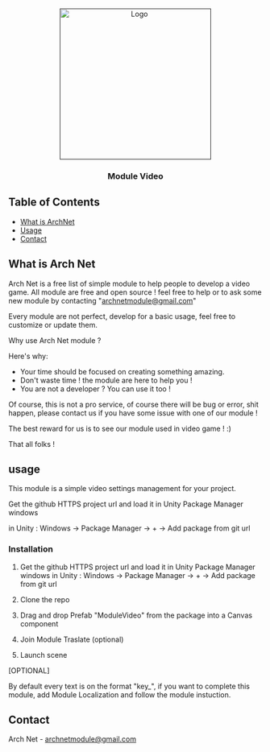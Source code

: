 
<!-- PROJECT LOGO -->
<br />
<p align="center">
  <a href="">
    <img src="https://archnet-plateform.fr/images/ArchNetLogoWithBck.png" alt="Logo" width="300">
  </a>

  <h3 align="center">Module Video</h3>
</p>



<!-- TABLE OF CONTENTS -->
## Table of Contents

* [What is ArchNet](#about-the-project)
* [Usage](#usage)
* [Contact](#contact)



<!-- ABOUT THE PROJECT -->
## What is Arch Net

Arch Net is a free list of simple module to help people to develop a video game.
All module are free and open source ! feel free to help or to ask some new module by contacting "archnetmodule@gmail.com"

Every module are not perfect, develop for a basic usage, feel free to customize or update them.

Why use Arch Net module ?

Here's why:
* Your time should be focused on creating something amazing.
* Don't waste time ! the module are here to help you !
* You are not a developer ? You can use it too !

Of course, this is not a pro service, of course there will be bug or error, shit happen, please contact us if you have some issue with one of our module !

The best reward for us is to see our module used in video game ! :) 

That all folks !


<!-- Usage -->
## usage

This module is a simple video settings management for your project.

Get the github HTTPS project url and load it in Unity Package Manager windows

in Unity : Windows -> Package Manager -> + -> Add package from git url

### Installation

1. Get the github HTTPS project url and load it in Unity Package Manager windows
in Unity : Windows -> Package Manager -> + -> Add package from git url

2. Clone the repo

3. Drag and drop Prefab "ModuleVideo"  from the package into a Canvas component

4. Join Module Traslate (optional)

5. Launch scene


[OPTIONAL]

By default every text is on the format "key_", if you want to complete this module, add Module Localization and follow the module instuction.

<!-- CONTACT -->
## Contact

Arch Net - archnetmodule@gmail.com
